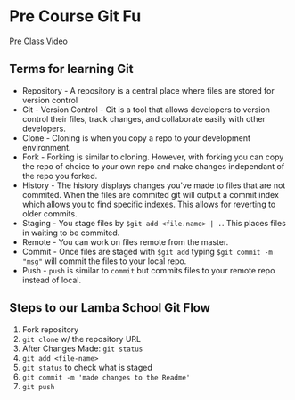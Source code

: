 # Pre Course Git Fu
[Pre Class Video](https://youtu.be/ZihgMcrHOF4)
## Terms for learning Git
 * Repository - 
  A repository is a central place where files are stored for version control
 * Git - Version Control - 
   Git is a tool that allows developers to version control their files, track changes,
   and collaborate easily with other developers.
 * Clone - 
   Cloning is when you copy a repo to your development environment.
 * Fork -
   Forking is similar to cloning. However, with forking you can copy the repo of choice
   to your own repo and make changes independant of the repo you forked.
 * History -
   The history displays changes you've made to files that are not commited. When the 
    files are commited git will output a commit index which allows you to find 
   specific indexes. This allows for reverting to older commits.
 * Staging -
   You stage files by ```$git add <file.name> | .```. This places files in waiting to be commited. 
 * Remote - 
   You can work on files remote from the master.
 * Commit -
   Once files are staged with ```$git add``` typing ```$git commit -m "msg"``` will commit the files
   to your local repo.
 * Push -
   ```push``` is similar to ```commit``` but commits files to your remote repo instead of local.

## Steps to our Lamba School Git Flow
1. Fork repository
2. `git clone` w/ the repository URL 
3. After Changes Made: `git status`
4. `git add <file-name>` 
5. `git status` to check what is staged
6. `git commit -m 'made changes to the Readme'`
7. `git push`
